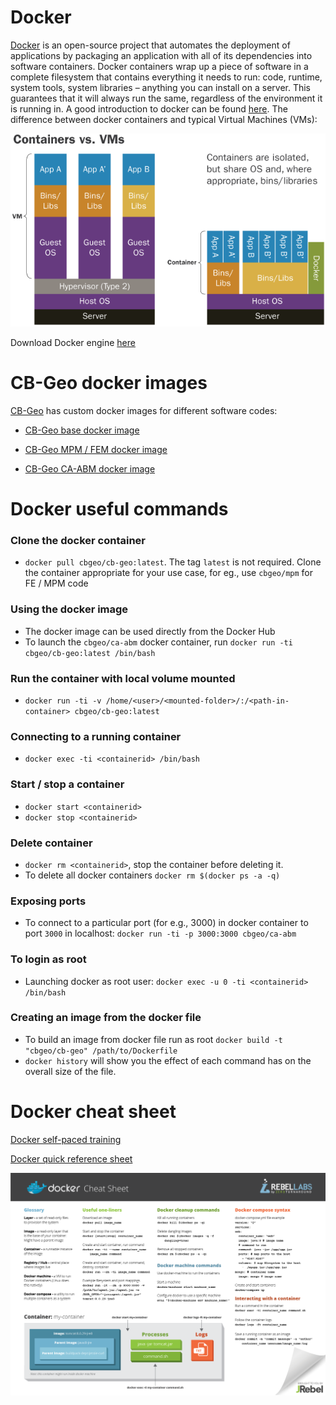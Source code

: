 # Docker
[Docker](https://www.docker.com/) is an open-source project that automates the deployment of applications by packaging an application with all of its dependencies into software containers. Docker containers wrap up a piece of software in a complete filesystem that contains everything it needs to run: code, runtime, system tools, system libraries – anything you can install on a server. This guarantees that it will always run the same, regardless of the environment it is running in. A good introduction to docker can be found [here](http://prakhar.me/docker-curriculum/). The difference between docker containers and typical Virtual Machines (VMs): 

![Docker v VM](docker-vm.png)

Download Docker engine [here](https://docs.docker.com/engine/installation/) 

# CB-Geo docker images

[CB-Geo](https://hub.docker.com/u/cbgeo/) has custom docker images for different software codes:

* [CB-Geo base docker image](https://hub.docker.com/r/cbgeo/cb-geo/)

* [CB-Geo MPM / FEM docker image](https://hub.docker.com/r/cbgeo/mpm/)

* [CB-Geo CA-ABM docker image](https://hub.docker.com/r/cbgeo/ca-abm/)

# Docker useful commands

### Clone the docker container
* `docker pull cbgeo/cb-geo:latest`. The tag `latest` is not required. Clone the container appropriate for your use case, for eg., use `cbgeo/mpm` for FE / MPM code 

### Using the docker image
* The docker image can be used directly from the Docker Hub
* To launch the `cbgeo/ca-abm`  docker container, run `docker run -ti cbgeo/cb-geo:latest /bin/bash`

### Run the container with local volume mounted
* `docker run -ti -v /home/<user>/<mounted-folder>/:/<path-in-container> cbgeo/cb-geo:latest`

### Connecting to a running container
* `docker exec -ti <containerid> /bin/bash`

### Start / stop a container
* `docker start <containerid>`
* `docker stop <containerid>`

### Delete container
* `docker rm <containerid>`, stop the container before deleting it. 
* To delete all docker containers `docker rm $(docker ps -a -q)`

### Exposing ports
* To connect to a particular port (for e.g., 3000) in docker container to port `3000` in localhost:
	`docker run -ti -p 3000:3000 cbgeo/ca-abm`

### To login as root
* Launching docker as root user: `docker exec -u 0 -ti <containerid> /bin/bash`

### Creating an image from the docker file

* To build an image from docker file run as root `docker build -t "cbgeo/cb-geo" /path/to/Dockerfile`
* `docker history` will show you the effect of each command has on the overall size of the file.


# Docker cheat sheet

[Docker self-paced training](https://training.docker.com/self-paced-training)

[Docker quick reference sheet](https://github.com/cb-geo/doc/blob/master/docker/docker-quick-ref.pdf)

![Docker cheat sheet](docker-cheat-sheet.png)

